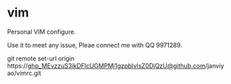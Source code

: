 # vim
Personal VIM configure.

Use it to meet any issue, Pleae connect me with QQ 9971289.


git remote set-url origin https://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@github.com/janviyao/vimrc.git
